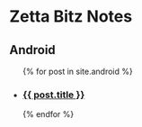 # Zetta Bitz Notes

<h2>Android</h2>

<ul>
  {% for post in site.android %}
    <li>
      <h3><a href="{{ site.url }}{{ post.url }}">{{ post.title }}</a></h3>
    </li>
  {% endfor %}
</ul>